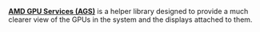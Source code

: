 [**AMD GPU Services (AGS)**](https://gpuopen.com/amd-gpu-services-ags-library/) is a helper library designed to provide a much clearer view of the GPUs in the system and the displays attached to them.
